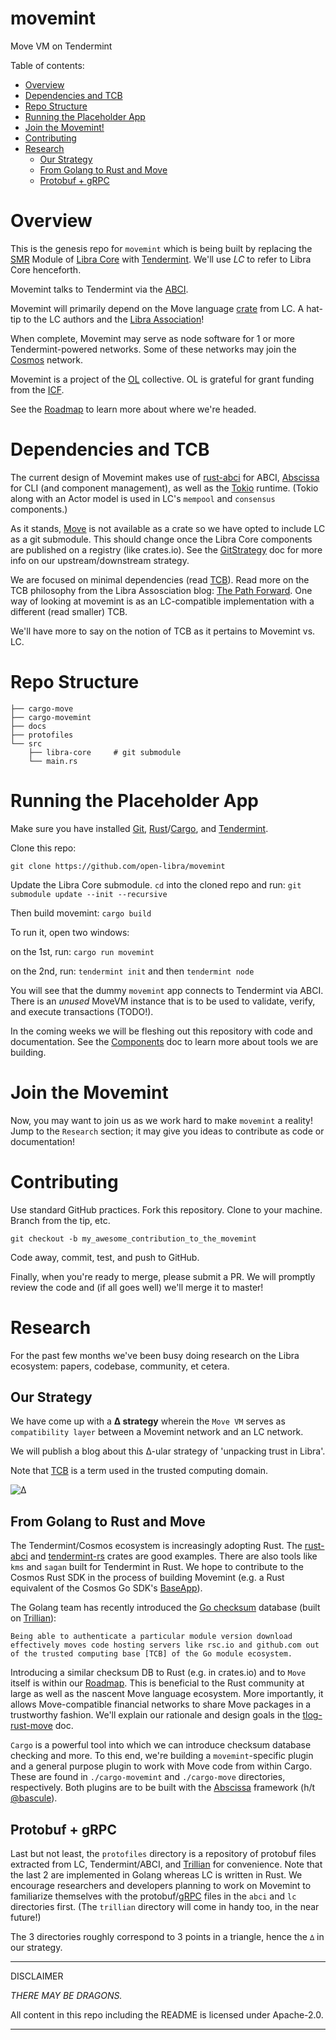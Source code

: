 # movemint
Move VM on Tendermint

Table of contents:
- [Overview](#Overview)
- [Dependencies and TCB](#Dependencies-and-TCB)
- [Repo Structure](#Repo-Structure)
- [Running the Placeholder App](#Running-the-Placeholder-App)
- [Join the Movemint!](#Join-the-Movemint)
- [Contributing](#Contributing)
- [Research](#Research)
    - [Our Strategy](#Our-Strategy)
    - [From Golang to Rust and Move](#From-Golang-to-Rust-and-Move)
    - [Protobuf + gRPC](#Protobuf-+-gRPC)

# Overview

This is the genesis repo for `movemint` which is being built by replacing the [SMR] Module of [Libra Core] with [Tendermint]. We'll use *LC* to refer to Libra Core henceforth.

Movemint talks to Tendermint via the [ABCI].

Movemint will primarily depend on the Move language [crate] from LC. A hat-tip to the LC authors and the [Libra Association]!

When complete, Movemint may serve as node software for 1 or more Tendermint-powered networks. Some of these networks may join the [Cosmos] network.

Movemint is a project of the [OL] collective. OL is grateful for grant funding from the [ICF].

See the [Roadmap] to learn more about where we're headed.

# Dependencies and TCB

The current design of Movemint makes use of [rust-abci] for ABCI, [Abscissa] for CLI (and component management), as well as the [Tokio] runtime. (Tokio along with an Actor model is used in LC's `mempool` and `consensus` components.)

As it stands, [Move] is not available as a crate so we have opted to include LC as a git submodule. This should change once the Libra Core components are published on a registry (like crates.io). See the [GitStrategy] doc for more info on our upstream/downstream strategy.

We are focused on minimal dependencies (read [TCB]). Read more on the TCB philosophy from the Libra Assosciation blog: [The Path Forward]. One way of looking at movemint is as an LC-compatible implementation with a different (read smaller) TCB.

We'll have more to say on the notion of TCB as it pertains to Movemint vs. LC.

# Repo Structure

```
├── cargo-move
├── cargo-movemint
├── docs
├── protofiles
└── src
    ├── libra-core     # git submodule
    └── main.rs
```

# Running the Placeholder App

Make sure you have installed [Git], [Rust]/[Cargo], and [Tendermint].

Clone this repo:

`git clone https://github.com/open-libra/movemint`

Update the Libra Core submodule. `cd` into the cloned repo and run: `git submodule update --init --recursive`

Then build movemint: `cargo build`

To run it, open two windows:

on the 1st, run: `cargo run movemint`

on the 2nd, run: `tendermint init` and then `tendermint node`

You will see that the dummy `movemint` app connects to Tendermint via ABCI. There is an *unused* MoveVM instance that is to be used to validate, verify, and execute transactions (TODO!).

In the coming weeks we will be fleshing out this repository with code and documentation. See the [Components] doc to learn more about tools we are building.

# Join the Movemint

Now, you may want to join us as we work hard to make `movemint` a reality! Jump to the `Research` section; it may give you ideas to contribute as code or documentation!

# Contributing

Use standard GitHub practices. Fork this repository. Clone to your machine. Branch from the tip, etc.

`git checkout -b my_awesome_contribution_to_the_movemint`

Code away, commit, test, and push to GitHub.

Finally, when you're ready to merge, please submit a PR. We will promptly review the code and (if all goes well) we'll merge it to master!

# Research

For the past few months we've been busy doing research on the Libra ecosystem: papers, codebase, community, et cetera.

## Our Strategy

We have come up with a **∆ strategy** wherein the `Move VM` serves as `compatibility layer` between a Movemint network and an LC network.

We will publish a blog about this ∆-ular strategy of 'unpacking trust in Libra'.

Note that [TCB] is a term used in the trusted computing domain.

![∆](docs/L_OL_∆.png)

## From Golang to Rust and Move

The Tendermint/Cosmos ecosystem is increasingly adopting Rust. The [rust-abci] and [tendermint-rs] crates are good examples. There are also tools like `kms` and `sagan` built for Tendermint in Rust. We hope to contribute to the Cosmos Rust SDK in the process of building Movemint (e.g. a Rust equivalent of the Cosmos Go SDK's [BaseApp]).

The Golang team has recently introduced the [Go checksum] database (built on [Trillian]):

    Being able to authenticate a particular module version download effectively moves code hosting servers like rsc.io and github.com out of the trusted computing base [TCB] of the Go module ecosystem.

Introducing a similar checksum DB to Rust (e.g. in crates.io) and to `Move` itself is within our [Roadmap]. This is beneficial to the Rust community at large as well as the nascent Move language ecosystem. More importantly, it allows Move-compatible financial networks to share Move packages in a trustworthy fashion. We'll explain our rationale and design goals in the [tlog-rust-move] doc.

`Cargo` is a powerful tool into which we can introduce checksum database checking and more. To this end, we're building a `movemint`-specific plugin and a general purpose plugin to work with Move code from within Cargo. These are found in `./cargo-movemint` and `./cargo-move` directories, respectively. Both plugins are to be built with the [Abscissa] framework (h/t [@bascule](https://twitter.com/bascule)).

## Protobuf + gRPC

Last but not least, the `protofiles` directory is a repository of protobuf files extracted from LC, Tendermint/ABCI, and [Trillian] for convenience. Note that the last 2 are implemented in Golang whereas LC is written in Rust. We encourage researchers and developers planning to work on Movemint to familiarize themselves with the protobuf/[gRPC] files in the `abci` and `lc` directories first. (The `trillian` directory will come in handy too, in the near future!)

The 3 directories roughly correspond to 3 points in a triangle, hence the `∆` in our strategy.

-----

DISCLAIMER

_THERE MAY BE DRAGONS._

All content in this repo including the README is licensed under Apache-2.0.

-----

[crate]: https://developers.libra.org/docs/crates/vm
[crates.io]: https://crates.io
[Libra Core]: https://github.com/libra/libra
[The Path Forward]: https://developers.libra.org/blog/2019/06/18/the-path-forward
[Libra Association]: https://libra.org

[OL]: https://openlibra.io
[Discord]: https://discord.gg/wXHHxD

[SMR]: https://en.wikipedia.org/wiki/State_machine_replication
[Move]: https://developers.libra.org/docs/move-paper

[Tendermint]: https://tendermint.com
[tendermint-rs]: https://crates.io/crates/tendermint
[ABCI]: https://tendermint.com/docs/spec/abci/
[rust-abci]: https://crates.io/crates/abci
[Cosmos]: https://cosmos.network
[BaseApp]: https://github.com/cosmos/cosmos-sdk/tree/master/baseapp
[ICF]: https://interchain.io

[TCB]: https://en.wikipedia.org/wiki/Trusted_computing_base

[Abscissa]: https://iqlusion.blog/introducing-abscissa-rust-application-framework
[Tokio]: https://tokio.rs/
[gRPC]: https://grpc.io

[Trillian]: https://github.com/google/trillian
[Go checksum]: https://go.googlesource.com/proposal/+/master/design/25530-sumdb.md
[Trillian Rust API]: https://twitter.com/BenLaurie/status/1167335026507337730

[tlog-rust-move]: docs/tlog-rust-move.md
[Components]: docs/Components.md
[GitStrategy]: docs/GitStrategy.md
[Roadmap]: docs/Roadmap.md

[Git]: https://git-scm.com/book/en/v2/Getting-Started-Installing-Git
[Rust]: https://rust-lang.org
[Cargo]: https://doc.rust-lang.org/cargo/getting-started/installation.html
